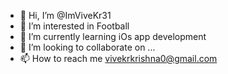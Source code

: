 - 👋 Hi, I’m @ImViveKr31
- 👀 I’m interested in Football
- 🌱 I’m currently learning iOs app development
- 💞️ I’m looking to collaborate on ...
- 📫 How to reach me vivekrkrishna0@gmail.com

<!---
ImViveKr31/ImViveKr31 is a ✨ special ✨ repository because its `README.md` (this file) appears on your GitHub profile.
You can click the Preview link to take a look at your changes.
--->
